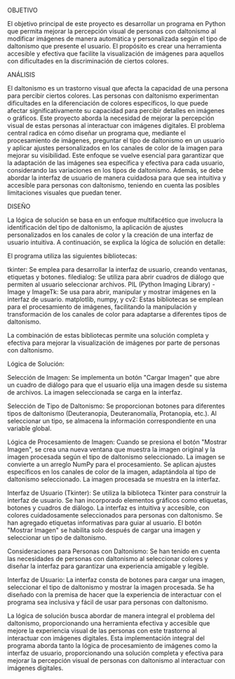 OBJETIVO


El objetivo principal de este proyecto es desarrollar un programa en Python que permita mejorar la percepción visual de personas con daltonismo al modificar imágenes de manera automática y personalizada según el tipo de daltonismo que presente el usuario. El propósito es crear una herramienta accesible y efectiva que facilite la visualización de imágenes para aquellos con dificultades en la discriminación de ciertos colores.

ANÁLISIS


El daltonismo es un trastorno visual que afecta la capacidad de una persona para percibir ciertos colores. Las personas con daltonismo experimentan dificultades en la diferenciación de colores específicos, lo que puede afectar significativamente su capacidad para percibir detalles en imágenes o gráficos. Este proyecto aborda la necesidad de mejorar la percepción visual de estas personas al interactuar con imágenes digitales.
El problema central radica en cómo diseñar un programa que, mediante el procesamiento de imágenes, preguntar el tipo de daltonismo en un usuario y aplicar ajustes personalizados en los canales de color de la imagen para mejorar su visibilidad. Este enfoque se vuelve esencial para garantizar que la adaptación de las imágenes sea específica y efectiva para cada usuario, considerando las variaciones en los tipos de daltonismo.
Además, se debe abordar la interfaz de usuario de manera cuidadosa para que sea intuitiva y accesible para personas con daltonismo, teniendo en cuenta las posibles limitaciones visuales que puedan tener. 

DISEÑO


La lógica de solución se basa en un enfoque multifacético que involucra la identificación del tipo de daltonismo, la aplicación de ajustes personalizados en los canales de color y la creación de una interfaz de usuario intuitiva. A continuación, se explica la lógica de solución en detalle:

El programa utiliza las siguientes bibliotecas:

tkinter:
Se emplea para desarrollar la interfaz de usuario, creando ventanas, etiquetas y botones.
filedialog:
Se utiliza para abrir cuadros de diálogo que permiten al usuario seleccionar archivos.
PIL (Python Imaging Library) - Image y ImageTk:
Se usa para abrir, manipular y mostrar imágenes en la interfaz de usuario.
matplotlib, numpy, y cv2:
Estas bibliotecas se emplean para el procesamiento de imágenes, facilitando la manipulación y transformación de los canales de color para adaptarse a diferentes tipos de daltonismo.

La combinación de estas bibliotecas permite una solución completa y efectiva para mejorar la visualización de imágenes por parte de personas con daltonismo.


Lógica de Solución:

Selección de Imagen:
Se implementa un botón "Cargar Imagen" que abre un cuadro de diálogo para que el usuario elija una imagen desde su sistema de archivos. La imagen seleccionada se carga en la interfaz.

Selección de Tipo de Daltonismo:
Se proporcionan botones para diferentes tipos de daltonismo (Deuteranopia, Deuteranomalía, Protanopia, etc.). Al seleccionar un tipo, se almacena la información correspondiente en una variable global.

Lógica de Procesamiento de Imagen:
Cuando se presiona el botón "Mostrar Imagen", se crea una nueva ventana que muestra la imagen original y la imagen procesada según el tipo de daltonismo seleccionado.
La imagen se convierte a un arreglo NumPy para el procesamiento.
Se aplican ajustes específicos en los canales de color de la imagen, adaptándola al tipo de daltonismo seleccionado.
La imagen procesada se muestra en la interfaz.

Interfaz de Usuario (Tkinter):
Se utiliza la biblioteca Tkinter para construir la interfaz de usuario. Se han incorporado elementos gráficos como etiquetas, botones y cuadros de diálogo.
La interfaz es intuitiva y accesible, con colores cuidadosamente seleccionados para personas con daltonismo. Se han agregado etiquetas informativas para guiar al usuario.
El botón "Mostrar Imagen" se habilita solo después de cargar una imagen y seleccionar un tipo de daltonismo.

Consideraciones para Personas con Daltonismo:
Se han tenido en cuenta las necesidades de personas con daltonismo al seleccionar colores y diseñar la interfaz para garantizar una experiencia amigable y legible.

Interfaz de Usuario:
La interfaz consta de botones para cargar una imagen, seleccionar el tipo de daltonismo y mostrar la imagen procesada. Se ha diseñado con la premisa de hacer que la experiencia de interactuar con el programa sea inclusiva y fácil de usar para personas con daltonismo.

La lógica de solución busca abordar de manera integral el problema del daltonismo, proporcionando una herramienta efectiva y accesible que mejore la experiencia visual de las personas con este trastorno al interactuar con imágenes digitales.
Esta implementación integral del programa aborda tanto la lógica de procesamiento de imágenes como la interfaz de usuario, proporcionando una solución completa y efectiva para mejorar la percepción visual de personas con daltonismo al interactuar con imágenes digitales.

